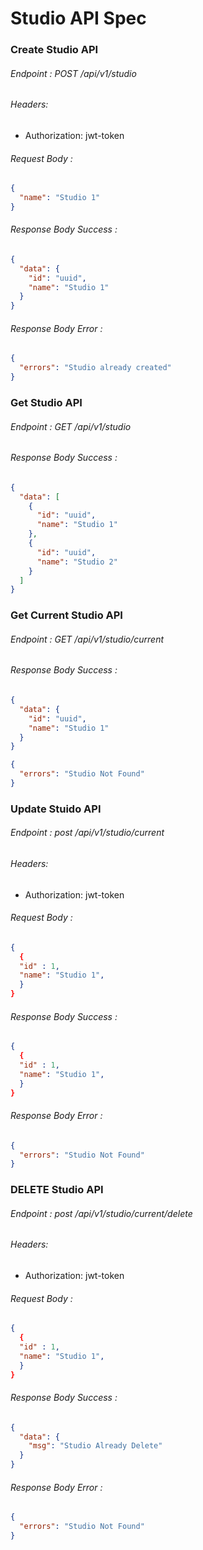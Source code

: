 # Studio API Spec

### Create Studio API

###### Endpoint : POST /api/v1/studio

###### Headers:

- Authorization: jwt-token

###### Request Body :

```json
{
  "name": "Studio 1"
}
```

###### Response Body Success :

```json
{
  "data": {
    "id": "uuid",
    "name": "Studio 1"
  }
}
```

###### Response Body Error :

```json
{
  "errors": "Studio already created"
}
```

### Get Studio API

###### Endpoint : GET /api/v1/studio

###### Response Body Success :

```json
{
  "data": [
    {
      "id": "uuid",
      "name": "Studio 1"
    },
    {
      "id": "uuid",
      "name": "Studio 2"
    }
  ]
}
```

### Get Current Studio API

###### Endpoint : GET /api/v1/studio/current

###### Response Body Success :

```json
{
  "data": {
    "id": "uuid",
    "name": "Studio 1"
  }
}
```

```json
{
  "errors": "Studio Not Found"
}
```

### Update Stuido API

###### Endpoint : post /api/v1/studio/current

###### Headers:

- Authorization: jwt-token

###### Request Body :

```json
{
  {
  "id" : 1,
  "name": "Studio 1",
  }
}
```

###### Response Body Success :

```json
{
  {
  "id" : 1,
  "name": "Studio 1",
  }
}
```

###### Response Body Error :

```json
{
  "errors": "Studio Not Found"
}
```

### DELETE Studio API

###### Endpoint : post /api/v1/studio/current/delete

###### Headers:

- Authorization: jwt-token

###### Request Body :

```json
{
  {
  "id" : 1,
  "name": "Studio 1",
  }
}
```

###### Response Body Success :

```json
{
  "data": {
    "msg": "Studio Already Delete"
  }
}
```

###### Response Body Error :

```json
{
  "errors": "Studio Not Found"
}
```
